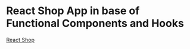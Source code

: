 # React Shop App in base of Functional Components and Hooks

[React Shop](https://saroyangor.github.io/react-shop)
